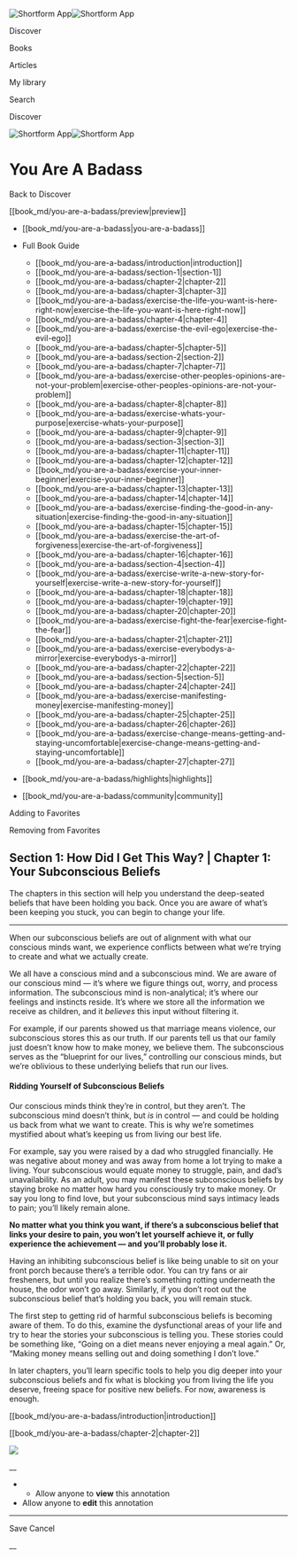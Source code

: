 ![Shortform App](/img/logo.36a2399e.svg)![Shortform App](/img/logo-dark.70c1b072.svg)

Discover

Books

Articles

My library

Search

Discover

![Shortform App](/img/logo.36a2399e.svg)![Shortform App](/img/logo-dark.70c1b072.svg)

# You Are A Badass

Back to Discover

[[book_md/you-are-a-badass/preview|preview]]

  * [[book_md/you-are-a-badass|you-are-a-badass]]
  * Full Book Guide

    * [[book_md/you-are-a-badass/introduction|introduction]]
    * [[book_md/you-are-a-badass/section-1|section-1]]
    * [[book_md/you-are-a-badass/chapter-2|chapter-2]]
    * [[book_md/you-are-a-badass/chapter-3|chapter-3]]
    * [[book_md/you-are-a-badass/exercise-the-life-you-want-is-here-right-now|exercise-the-life-you-want-is-here-right-now]]
    * [[book_md/you-are-a-badass/chapter-4|chapter-4]]
    * [[book_md/you-are-a-badass/exercise-the-evil-ego|exercise-the-evil-ego]]
    * [[book_md/you-are-a-badass/chapter-5|chapter-5]]
    * [[book_md/you-are-a-badass/section-2|section-2]]
    * [[book_md/you-are-a-badass/chapter-7|chapter-7]]
    * [[book_md/you-are-a-badass/exercise-other-peoples-opinions-are-not-your-problem|exercise-other-peoples-opinions-are-not-your-problem]]
    * [[book_md/you-are-a-badass/chapter-8|chapter-8]]
    * [[book_md/you-are-a-badass/exercise-whats-your-purpose|exercise-whats-your-purpose]]
    * [[book_md/you-are-a-badass/chapter-9|chapter-9]]
    * [[book_md/you-are-a-badass/section-3|section-3]]
    * [[book_md/you-are-a-badass/chapter-11|chapter-11]]
    * [[book_md/you-are-a-badass/chapter-12|chapter-12]]
    * [[book_md/you-are-a-badass/exercise-your-inner-beginner|exercise-your-inner-beginner]]
    * [[book_md/you-are-a-badass/chapter-13|chapter-13]]
    * [[book_md/you-are-a-badass/chapter-14|chapter-14]]
    * [[book_md/you-are-a-badass/exercise-finding-the-good-in-any-situation|exercise-finding-the-good-in-any-situation]]
    * [[book_md/you-are-a-badass/chapter-15|chapter-15]]
    * [[book_md/you-are-a-badass/exercise-the-art-of-forgiveness|exercise-the-art-of-forgiveness]]
    * [[book_md/you-are-a-badass/chapter-16|chapter-16]]
    * [[book_md/you-are-a-badass/section-4|section-4]]
    * [[book_md/you-are-a-badass/exercise-write-a-new-story-for-yourself|exercise-write-a-new-story-for-yourself]]
    * [[book_md/you-are-a-badass/chapter-18|chapter-18]]
    * [[book_md/you-are-a-badass/chapter-19|chapter-19]]
    * [[book_md/you-are-a-badass/chapter-20|chapter-20]]
    * [[book_md/you-are-a-badass/exercise-fight-the-fear|exercise-fight-the-fear]]
    * [[book_md/you-are-a-badass/chapter-21|chapter-21]]
    * [[book_md/you-are-a-badass/exercise-everybodys-a-mirror|exercise-everybodys-a-mirror]]
    * [[book_md/you-are-a-badass/chapter-22|chapter-22]]
    * [[book_md/you-are-a-badass/section-5|section-5]]
    * [[book_md/you-are-a-badass/chapter-24|chapter-24]]
    * [[book_md/you-are-a-badass/exercise-manifesting-money|exercise-manifesting-money]]
    * [[book_md/you-are-a-badass/chapter-25|chapter-25]]
    * [[book_md/you-are-a-badass/chapter-26|chapter-26]]
    * [[book_md/you-are-a-badass/exercise-change-means-getting-and-staying-uncomfortable|exercise-change-means-getting-and-staying-uncomfortable]]
    * [[book_md/you-are-a-badass/chapter-27|chapter-27]]
  * [[book_md/you-are-a-badass/highlights|highlights]]
  * [[book_md/you-are-a-badass/community|community]]



Adding to Favorites 

Removing from Favorites 

## Section 1: How Did I Get This Way? | Chapter 1: Your Subconscious Beliefs

The chapters in this section will help you understand the deep-seated beliefs that have been holding you back. Once you are aware of what’s been keeping you stuck, you can begin to change your life.

* * *

When our subconscious beliefs are out of alignment with what our conscious minds want, we experience conflicts between what we’re trying to create and what we actually create.

We all have a conscious mind and a subconscious mind. We are aware of our conscious mind — it’s where we figure things out, worry, and process information. The subconscious mind is non-analytical; it’s where our feelings and instincts reside. It’s where we store all the information we receive as children, and it _believes_ this input without filtering it.

For example, if our parents showed us that marriage means violence, our subconscious stores this as our truth. If our parents tell us that our family just doesn’t know how to make money, we believe them. The subconscious serves as the “blueprint for our lives,” controlling our conscious minds, but we’re oblivious to these underlying beliefs that run our lives.

#### Ridding Yourself of Subconscious Beliefs

Our conscious minds think they’re in control, but they aren’t. The subconscious mind doesn’t think, but _is_ in control — and could be holding us back from what we want to create. This is why we’re sometimes mystified about what’s keeping us from living our best life.

For example, say you were raised by a dad who struggled financially. He was negative about money and was away from home a lot trying to make a living. Your subconscious would equate money to struggle, pain, and dad’s unavailability. As an adult, you may manifest these subconscious beliefs by staying broke no matter how hard you consciously try to make money. Or say you long to find love, but your subconscious mind says intimacy leads to pain; you’ll likely remain alone.

**No matter what you think you want, if there’s a subconscious belief that links your desire to pain, you won’t let yourself achieve it, or fully experience the achievement — and you’ll probably lose it.**

Having an inhibiting subconscious belief is like being unable to sit on your front porch because there’s a terrible odor. You can try fans or air fresheners, but until you realize there’s something rotting underneath the house, the odor won’t go away. Similarly, if you don’t root out the subconscious belief that’s holding you back, you will remain stuck.

The first step to getting rid of harmful subconscious beliefs is becoming aware of them. To do this, examine the dysfunctional areas of your life and try to hear the stories your subconscious is telling you. These stories could be something like, “Going on a diet means never enjoying a meal again.” Or, “Making money means selling out and doing something I don’t love.”

In later chapters, you’ll learn specific tools to help you dig deeper into your subconscious beliefs and fix what is blocking you from living the life you deserve, freeing space for positive new beliefs. For now, awareness is enough.

[[book_md/you-are-a-badass/introduction|introduction]]

[[book_md/you-are-a-badass/chapter-2|chapter-2]]

![](https://bat.bing.com/action/0?ti=56018282&Ver=2&mid=9be3d5f6-c32d-4baf-a005-b3ab8bb1e701&sid=72e6e650642c11eeb2dd2161d176fe8d&vid=72e70890642c11eeb72d79fe7b6df2c6&vids=0&msclkid=N&pi=0&lg=en-US&sw=800&sh=600&sc=24&nwd=1&tl=Shortform%20%7C%20Book&p=https%3A%2F%2Fwww.shortform.com%2Fapp%2Fbook%2Fyou-are-a-badass%2Fsection-1&r=&lt=946&evt=pageLoad&sv=1&rn=627300)

__

  *   * Allow anyone to **view** this annotation
  * Allow anyone to **edit** this annotation



* * *

Save Cancel

__




